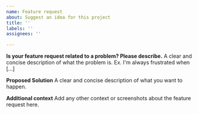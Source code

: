 ```yaml
---
name: Feature request
about: Suggest an idea for this project
title: ''
labels: ''
assignees: ''

---
```


**Is your feature request related to a problem? Please describe.**
A clear and concise description of what the problem is. Ex. I'm always frustrated when [...]

**Proposed Solution**
A clear and concise description of what you want to happen.

**Additional context**
Add any other context or screenshots about the feature request here.